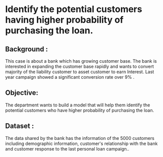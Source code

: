 # Identify the potential customers having higher probability of purchasing the loan. 

Background :
------------

This case is about a bank which has growing customer base. The bank is interested in expanding the customer base rapidly
and wants to convert majority of the liability customer to asset customer to earn Interest.
Last year campaign showed a significant conversion rate over 9% .

Objective:
----------

The department wants to build a model that will help them identify the potential customers who have higher probability of purchasing the loan.

Dataset :
---------
The data shared by the bank has the information of the 5000 customers including demographic information, 
customer's relationship with the bank and customer response to the last personal loan campaign..
